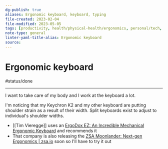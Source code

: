 ```yaml
---
dg-publish: true
aliases: Ergonomic keyboard, keyboard, typing
file-created: 2023-02-04
file-modified: 2023-05-05
tags: [productivity, health/physical-health/ergonomics, personal/tech, personal/tech, personal]
note-type: general
linter-yaml-title-alias: Ergonomic keyboard
source: 
---
```


# Ergonomic keyboard

#status/done

---

I want to take care of my body and I work at the keyboard a lot.

I'm noticing that my Keychron K2 and my other keyboard are putting shoulder strain as a result of their width. Split keyboards exist to adjust to individual's shoulder widths.

- [[Tim Vieregge]] uses an [ErgoDox EZ: An Incredible Mechanical Ergonomic Keyboard](https://ergodox-ez.com/) and recommends it
- That company is also releasing the [ZSA Moonlander: Next-gen Ergonomics | zsa.io](https://www.zsa.io/moonlander) soon so I'll have to try it out
